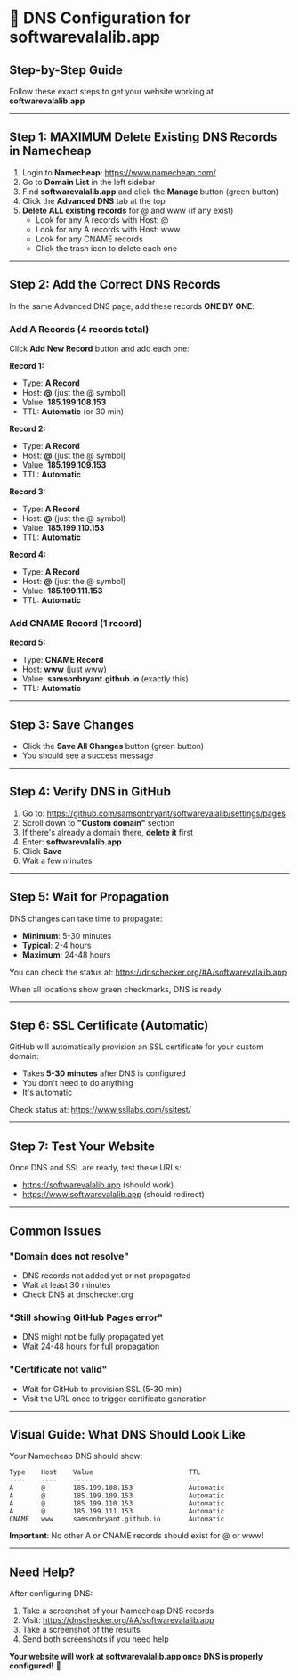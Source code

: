 # 🔧 DNS Configuration for softwarevalalib.app

## Step-by-Step Guide

Follow these exact steps to get your website working at **softwarevalalib.app**

---

## Step 1: MAXIMUM Delete Existing DNS Records in Namecheap

1. Login to **Namecheap**: https://www.namecheap.com/
2. Go to **Domain List** in the left sidebar
3. Find **softwarevalalib.app** and click the **Manage** button (green button)
4. Click the **Advanced DNS** tab at the top
5. **Delete ALL existing records** for @ and www (if any exist)
   - Look for any A records with Host: @
   - Look for any A records with Host: www
   - Look for any CNAME records
   - Click the trash icon to delete each one

---

## Step 2: Add the Correct DNS Records

In the same Advanced DNS page, add these records **ONE BY ONE**:

### Add A Records (4 records total)

Click **Add New Record** button and add each one:

**Record 1:**
- Type: **A Record**
- Host: **@** (just the @ symbol)
- Value: **185.199.108.153**
- TTL: **Automatic** (or 30 min)

**Record 2:**
- Type: **A Record**
- Host: **@** (just the @ symbol)
- Value: **185.199.109.153**
- TTL: **Automatic**

**Record 3:**
- Type: **A Record**
- Host: **@** (just the @ symbol)
- Value: **185.199.110.153**
- TTL: **Automatic**

**Record 4:**
- Type: **A Record**
- Host: **@** (just the @ symbol)
- Value: **185.199.111.153**
- TTL: **Automatic**

### Add CNAME Record (1 record)

**Record 5:**
- Type: **CNAME Record**
- Host: **www** (just www)
- Value: **samsonbryant.github.io** (exactly this)
- TTL: **Automatic**

---

## Step 3: Save Changes

- Click the **Save All Changes** button (green button)
- You should see a success message

---

## Step 4: Verify DNS in GitHub

1. Go to: https://github.com/samsonbryant/softwarevalalib/settings/pages
2. Scroll down to **"Custom domain"** section
3. If there's already a domain there, **delete it** first
4. Enter: **softwarevalalib.app**
5. Click **Save**
6. Wait a few minutes

---

## Step 5: Wait for Propagation

DNS changes can take time to propagate:

- **Minimum**: 5-30 minutes
- **Typical**: 2-4 hours
- **Maximum**: 24-48 hours

You can check the status at: https://dnschecker.org/#A/softwarevalalib.app

When all locations show green checkmarks, DNS is ready.

---

## Step 6: SSL Certificate (Automatic)

GitHub will automatically provision an SSL certificate for your custom domain:
- Takes **5-30 minutes** after DNS is configured
- You don't need to do anything
- It's automatic

Check status at: https://www.ssllabs.com/ssltest/

---

## Step 7: Test Your Website

Once DNS and SSL are ready, test these URLs:

- https://softwarevalalib.app (should work)
- https://www.softwarevalalib.app (should redirect)

---

## Common Issues

### "Domain does not resolve"
- DNS records not added yet or not propagated
- Wait at least 30 minutes
- Check DNS at dnschecker.org

### "Still showing GitHub Pages error"
- DNS might not be fully propagated yet
- Wait 24-48 hours for full propagation

### "Certificate not valid"
- Wait for GitHub to provision SSL (5-30 min)
- Visit the URL once to trigger certificate generation

---

## Visual Guide: What DNS Should Look Like

Your Namecheap DNS should show:

```
Type    Host    Value                        TTL
----    ----    -----                        ---
A       @       185.199.108.153              Automatic
A       @       185.199.109.153              Automatic
A       @       185.199.110.153              Automatic
A       @       185.199.111.153              Automatic
CNAME   www     samsonbryant.github.io       Automatic
```

**Important**: No other A or CNAME records should exist for @ or www!

---

## Need Help?

After configuring DNS:
1. Take a screenshot of your Namecheap DNS records
2. Visit: https://dnschecker.org/#A/softwarevalalib.app
3. Take a screenshot of the results
4. Send both screenshots if you need help

**Your website will work at softwarevalalib.app once DNS is properly configured!** 🚀

